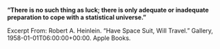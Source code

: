 **“There is no such thing as luck; there is only adequate or inadequate preparation to cope with a statistical universe.”**

Excerpt From: Robert A. Heinlein. “Have Space Suit, Will Travel.” Gallery, 1958-01-01T06:00:00+00:00. Apple Books. 